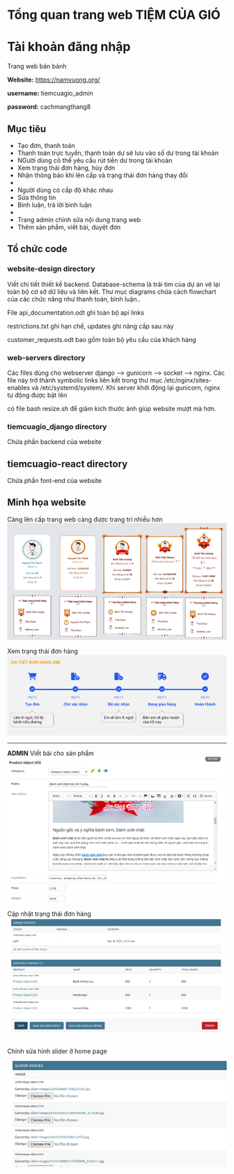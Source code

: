 # Tổng quan trang web TIỆM CỦA GIÓ


# Tài khoản đăng nhập
Trang web bán bánh

**Website:** https://namvuong.org/

**username:** tiemcuagio_admin

**password:** cachmangthang8
## Mục tiêu
- Tạo đơn, thanh toán
- Thanh toán trực tuyến, thanh toán dư sẽ lưu vào số dư trong tài khoản
- NGười dùng có thể yêu cầu rút tiền dư trong tài khoản 
- Xem trạng thái đơn hàng, hủy đơn
- Nhận thông báo khi lên cấp và trạng thái đơn hàng thay đổi
- 
- Người dùng có cấp độ khác nhau
- Sửa thông tin
- Bình luận, trả lời bình luận
- 
- Trang admin chỉnh sửa nội dung trang web
- Thêm sản phẩm, viết bài, duyệt đơn

## Tổ chức code
### website-design directory
Viết chi tiết thiết kế backend. Database-schema là trái tim của dự án vẽ lại toàn bộ cơ sở dữ liệu và liên kết.
Thư mục diagrams chứa cách flowchart của các chức năng như thanh toán, bình luận..

File api_documentation.odt ghi toàn bộ api links

restrictions.txt ghi hạn chế, updates ghi nâng cấp sau này

customer_requests.odt bao gồm toàn bộ yêu cầu của khách hàng

### web-servers directory
Các files dùng cho webserver django --> gunicorn --> socket --> nginx. 
Các file này trở thành symbolic links liên kết trong thư mục /etc/nginx/sites-enables và /etc/systemd/system/.
Khi server khởi động lại gunicorn, nginx tự động được bật lên

có file bash resize.sh để giảm kích thước ảnh giúp website mượt mà hơn.

### tiemcuagio_django  directory
Chứa phần backend của website

## tiemcuagio-react directory
Chứa phần font-end của website

## Minh họa website
Càng lên cấp trang web càng được trang trí nhiều hơn
![level](./images/level.png)

Xem trạng thái đơn hàng
![order_status](./images/order_status.png)


---
**ADMIN**
Viết bài cho sản phẩm 
![create_product](./images/create_product.png)

Cập nhật trạng thái đơn hàng
![update_order_status](./images/update_order_status.png)

Chỉnh sửa hình slider ở home page
![slider](./images/slider.png)






















